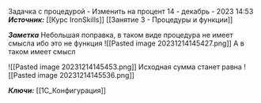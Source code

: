 

Задачка с процедурой - Изменить на процент
 14 - декабрь - 2023  14:53 
***Источник:***  [[Курс IronSkills]] [[Занятие 3 - Процедуры и функции]]

***Заметка*** 
Небольшая поправка, в таком виде процедура не имеет смысла ибо это не функция
![[Pasted image 20231214145427.png]]
А в таком имеет смысл

![[Pasted image 20231214145453.png]]
Исходная сумма станет равна ![[Pasted image 20231214145536.png]]

***Ключи:*** [[1С_Конфигурация]]